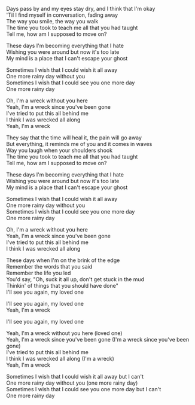 Days pass by and my eyes stay dry, and I think that I'm okay  
'Til I find myself in conversation, fading away  
The way you smile, the way you walk  
The time you took to teach me all that you had taught  
Tell me, how am I supposed to move on?

These days I'm becoming everything that I hate  
Wishing you were around but now it's too late  
My mind is a place that I can't escape your ghost

Sometimes I wish that I could wish it all away  
One more rainy day without you  
Sometimes I wish that I could see you one more day  
One more rainy day

Oh, I'm a wreck without you here  
Yeah, I'm a wreck since you've been gone  
I've tried to put this all behind me  
I think I was wrecked all along  
Yeah, I'm a wreck

They say that the time will heal it, the pain will go away  
But everything, it reminds me of you and it comes in waves  
Way you laugh when your shoulders shook  
The time you took to teach me all that you had taught  
Tell me, how am I supposed to move on?

These days I'm becoming everything that I hate  
Wishing you were around but now it's too late  
My mind is a place that I can't escape your ghost

Sometimes I wish that I could wish it all away  
One more rainy day without you  
Sometimes I wish that I could see you one more day  
One more rainy day

Oh, I'm a wreck without you here  
Yeah, I'm a wreck since you've been gone  
I've tried to put this all behind me  
I think I was wrecked all along

These days when I'm on the brink of the edge  
Remember the words that you said  
Remember the life you led  
You'd say, "Oh, suck it all up, don't get stuck in the mud  
Thinkin' of things that you should have done"  
I'll see you again, my loved one

I'll see you again, my loved one  
Yeah, I'm a wreck

I'll see you again, my loved one

Yeah, I'm a wreck without you here (loved one)  
Yeah, I'm a wreck since you've been gone (I'm a wreck since you've been gone)  
I've tried to put this all behind me  
I think I was wrecked all along (I'm a wreck)  
Yeah, I'm a wreck

Sometimes I wish that I could wish it all away but I can't  
One more rainy day without you (one more rainy day)  
Sometimes I wish that I could see you one more day but I can't  
One more rainy day